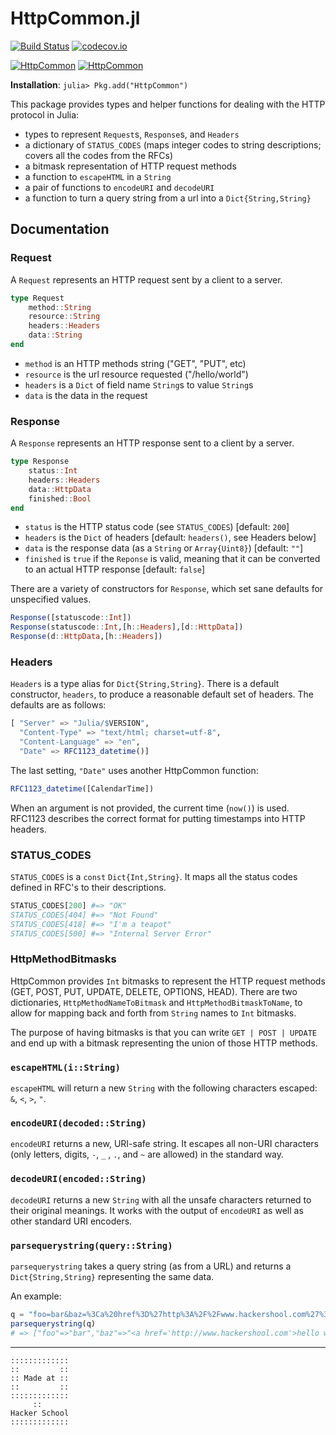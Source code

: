 # HttpCommon.jl

[![Build Status](https://travis-ci.org/JuliaWeb/HttpCommon.jl.svg?branch=master)](https://travis-ci.org/JuliaWeb/HttpCommon.jl)
[![codecov.io](http://codecov.io/github/JuliaWeb/HttpCommon.jl/coverage.svg?branch=master)](http://codecov.io/github/JuliaWeb/HttpCommon.jl?branch=master)

[![HttpCommon](http://pkg.julialang.org/badges/HttpCommon_0.3.svg)](http://pkg.julialang.org/?pkg=HttpCommon&ver=0.3)
[![HttpCommon](http://pkg.julialang.org/badges/HttpCommon_0.4.svg)](http://pkg.julialang.org/?pkg=HttpCommon&ver=0.4)

**Installation**: `julia> Pkg.add("HttpCommon")`

This package provides types and helper functions for dealing with the HTTP protocol in Julia:

* types to represent `Request`s, `Response`s, and `Headers`
* a dictionary of `STATUS_CODES`
    (maps integer codes to string descriptions; covers all the codes from the RFCs)
* a bitmask representation of HTTP request methods
* a function to `escapeHTML` in a `String`
* a pair of functions to `encodeURI` and `decodeURI`
* a function to turn a query string from a url into a `Dict{String,String}`


## Documentation
### Request

A `Request` represents an HTTP request sent by a client to a server. 

```julia    
type Request
    method::String
    resource::String
    headers::Headers
    data::String
end
```

* `method` is an HTTP methods string ("GET", "PUT", etc)
* `resource` is the url resource requested ("/hello/world")
* `headers` is a `Dict` of field name `String`s to value `String`s
* `data` is the data in the request

### Response

A `Response` represents an HTTP response sent to a client by a server.

```julia
type Response
    status::Int
    headers::Headers
    data::HttpData
    finished::Bool
end
```

* `status` is the HTTP status code (see `STATUS_CODES`) [default: `200`]
* `headers` is the `Dict` of headers [default: `headers()`, see Headers below]
* `data` is the response data (as a `String` or `Array{Uint8}`) [default: `""`]
* `finished` is `true` if the `Reponse` is valid, meaning that it can be converted to an actual HTTP response [default: `false`]

There are a variety of constructors for `Response`, which set sane defaults for unspecified values.

```julia
Response([statuscode::Int])
Response(statuscode::Int,[h::Headers],[d::HttpData])
Response(d::HttpData,[h::Headers])
```

### Headers

`Headers` is a type alias for `Dict{String,String}`.
There is a default constructor, `headers`, to produce a reasonable default set of headers.
The defaults are as follows:

```julia
[ "Server" => "Julia/$VERSION",
  "Content-Type" => "text/html; charset=utf-8",
  "Content-Language" => "en",
  "Date" => RFC1123_datetime()]
```

The last setting, `"Date"` uses another HttpCommon function:

```julia
RFC1123_datetime([CalendarTime])
```
    
When an argument is not provided, the current time (`now()`) is used.
RFC1123 describes the correct format for putting timestamps into HTTP headers.

### STATUS_CODES

`STATUS_CODES` is a `const` `Dict{Int,String}`.
It maps all the status codes defined in RFC's to their descriptions.

```julia
STATUS_CODES[200] #=> "OK"
STATUS_CODES[404] #=> "Not Found"
STATUS_CODES[418] #=> "I'm a teapot"
STATUS_CODES[500] #=> "Internal Server Error"
```
    
### HttpMethodBitmasks

HttpCommon provides `Int` bitmasks to represent the HTTP request methods
(GET, POST, PUT, UPDATE, DELETE, OPTIONS, HEAD).
There are two dictionaries, `HttpMethodNameToBitmask` and `HttpMethodBitmaskToName`, to allow for mapping back and forth from `String` names to `Int` bitmasks.

The purpose of having bitmasks is that you can write `GET | POST | UPDATE` and end up with a bitmask representing the union of those HTTP methods.

### `escapeHTML(i::String)`

`escapeHTML` will return a new `String` with the following characters escaped: `&`, `<`, `>`, `"`.

### `encodeURI(decoded::String)`

`encodeURI` returns a new, URI-safe string.
It escapes all non-URI characters (only letters, digits, `-`, `_` , `.`, and `~` are allowed) in the standard way.

### `decodeURI(encoded::String)`

`decodeURI` returns a new `String` with all the unsafe characters returned to their original meanings.
It works with the output of `encodeURI` as well as other standard URI encoders.

### `parsequerystring(query::String)`

`parsequerystring` takes a query string (as from a URL) and returns a `Dict{String,String}` representing the same data.

An example:

```julia
q = "foo=bar&baz=%3Ca%20href%3D%27http%3A%2F%2Fwww.hackershool.com%27%3Ehello%20world%21%3C%2Fa%3E"
parsequerystring(q)
# => ["foo"=>"bar","baz"=>"<a href='http://www.hackershool.com'>hello world!</a>"]
```


---

~~~~
:::::::::::::
::         ::
:: Made at ::
::         ::
:::::::::::::
     ::
Hacker School
:::::::::::::
~~~~
